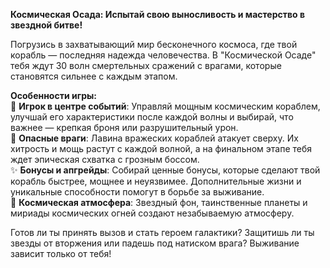 **Космическая Осада: Испытай свою выносливость и мастерство в звездной битве!**  

Погрузись в захватывающий мир бесконечного космоса, где твой корабль — последняя надежда человечества. В "Космической Осаде" тебя ждут 30 волн смертельных сражений с врагами, которые становятся сильнее с каждым этапом.  

**Особенности игры:**  
🚀 **Игрок в центре событий**: Управляй мощным космическим кораблем, улучшай его характеристики после каждой волны и выбирай, что важнее — крепкая броня или разрушительный урон.  
👾 **Опасные враги**: Лавина вражеских кораблей атакует сверху. Их хитрость и мощь растут с каждой волной, а на финальном этапе тебя ждет эпическая схватка с грозным боссом.  
✨ **Бонусы и апгрейды**: Собирай ценные бонусы, которые сделают твой корабль быстрее, мощнее и неуязвимее. Дополнительные жизни и уникальные способности помогут в борьбе за выживание.  
🌌 **Космическая атмосфера**: Звездный фон, таинственные планеты и мириады космических огней создают незабываемую атмосферу.  

Готов ли ты принять вызов и стать героем галактики? Защитишь ли ты звезды от вторжения или падешь под натиском врага? Выживание зависит только от тебя!
